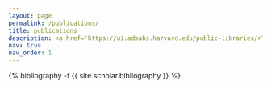 ```yaml
---
layout: page
permalink: /publications/
title: publications
description: <a href='https://ui.adsabs.harvard.edu/public-libraries/rTaH98YmTs6-aZoxtV7WXg'>ADS Library</a>
nav: true
nav_order: 1
---
```

<!-- _pages/publications.md -->
<div class="publications">

{% bibliography -f {{ site.scholar.bibliography }} %}

</div>
